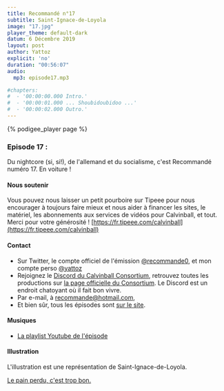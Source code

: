 ```yaml
---
title: Recommandé n°17
subtitle: Saint-Ignace-de-Loyola
image: "17.jpg"
player_theme: default-dark
datum: 6 Décembre 2019
layout: post
author: Yattoz
explicit: 'no'
duration: "00:56:07"
audio:
  mp3: episode17.mp3

#chapters:
#  - '00:00:00.000 Intro.'
#  - '00:00:01.000 ... Shoubidoubidoo ...'
#  - '00:00:02.000 Outro.'
---
```


{% podigee_player page %}

### Episode 17 : 

Du nightcore (si, si!), de l'allemand et du socialisme, c'est Recommandé numéro 17. En voiture !

#### Nous soutenir 

Vous pouvez nous laisser un petit pourboire sur Tipeee pour nous encourager à toujours faire mieux et nous aider à financer les sites, le matériel, les abonnements aux services de vidéos pour Calvinball, et tout. Merci pour votre générosité ! [https://fr.tipeee.com/calvinball](https://fr.tipeee.com/calvinball)

#### Contact

- Sur Twitter, le compte officiel de l'émission [@recommande0](https://twitter.com/recommande0), et mon compte perso [@yattoz](https://twitter.com/yattoz)
- Rejoignez le [Discord du Calvinball Consortium](https://discord.gg/4RnA9v7), retrouvez toutes les productions sur [la page officielle du Consortium](https://calvinballradio.wordpress.com/). Le Discord est un endroit chatoyant où il fait bon vivre.
- Par e-mail, à [recommande@hotmail.com](mailto:recommande@hotmail.com),
- Et bien sûr, tous les épisodes sont [sur le site](https://recommande.duckdns.org).

#### Musiques

  * [La playlist Youtube de l'épisode](https://www.youtube.com/playlist?list=PLNjXbZkItxtbvupY8R2sbLSpoQcuh2PGW)

#### Illustration

L'illustration est une représentation de Saint-Ignace-de-Loyola.

[Le pain perdu, c'est trop bon.](https://soundcloud.com/pain-perdu/1xlsdj-never-gonna-bust-a-thrill)
